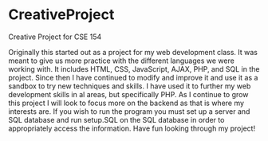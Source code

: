 # CreativeProject
Creative Project for CSE 154

Originally this started out as a project for my web development class.  It was meant to give us more practice with the different
languages we were working with.  It includes HTML, CSS, JavaScript, AJAX, PHP, and SQL in the project. Since then I have continued to
modify and improve it and use it as a sandbox to try new techniques and skills.  I have used it to further my web development skills
in al areas, but specifically PHP.  As I continue to grow this project I will look to focus more on the backend as that is where my 
interests are.  If you wish to run the program you must set up a server and SQL database and run setup.SQL on the SQL database in
order to appropriately access the information.  Have fun looking through my project!
